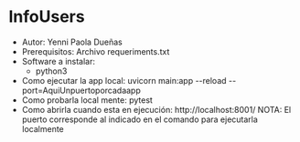 # InfoUsers
- Autor: Yenni Paola Dueñas
- Prerequisitos: Archivo requeriments.txt
- Software a instalar: 
   * python3
- Como ejecutar la app local:
   uvicorn main:app --reload --port=AquiUnpuertoporcadaapp
- Como probarla local mente: 
  pytest
- Como abrirla cuando esta en ejecución:
  http://localhost:8001/
  NOTA: El puerto corresponde al indicado en el comando para ejecutarla localmente
  
